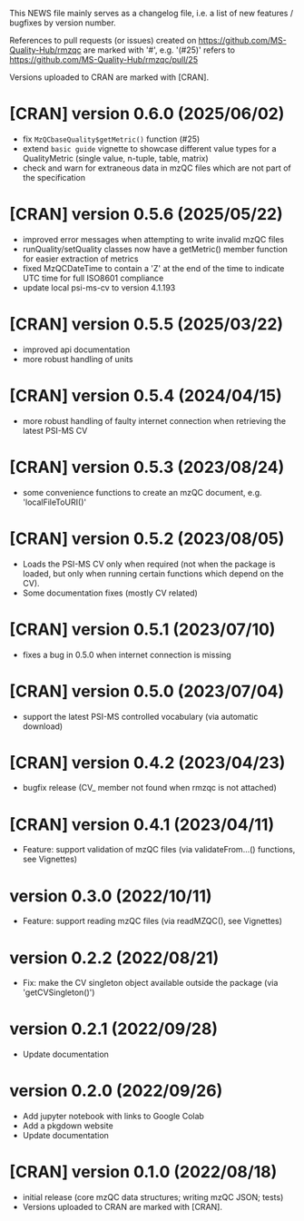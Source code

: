 This NEWS file mainly serves as a changelog file,
i.e. a list of new features / bugfixes by version number.

References to pull requests (or issues) created on https://github.com/MS-Quality-Hub/rmzqc
are marked with '#<number>', e.g. '(#25)' refers to https://github.com/MS-Quality-Hub/rmzqc/pull/25

Versions uploaded to CRAN are marked with [CRAN].


# [CRAN] version 0.6.0 (2025/06/02)

* fix `MzQCbaseQuality$getMetric()` function (#25)
* extend `basic guide` vignette to showcase different value types for a QualityMetric (single value, n-tuple, table, matrix)
* check and warn for extraneous data in mzQC files which are not part of the specification

# [CRAN] version 0.5.6 (2025/05/22)

* improved error messages when attempting to write invalid mzQC files
* runQuality/setQuality classes now have a getMetric() member function for easier extraction of metrics
* fixed MzQCDateTime to contain a 'Z' at the end of the time to indicate UTC time for full ISO8601 compliance
* update local psi-ms-cv to version 4.1.193

# [CRAN] version 0.5.5 (2025/03/22)

* improved api documentation
* more robust handling of units

# [CRAN] version 0.5.4 (2024/04/15)

* more robust handling of faulty internet connection when retrieving the latest PSI-MS CV

# [CRAN] version 0.5.3 (2023/08/24)

* some convenience functions to create an mzQC document, e.g. 'localFileToURI()'

# [CRAN] version 0.5.2 (2023/08/05)

* Loads the PSI-MS CV only when required (not when the package is loaded, but only when running certain functions which depend on the CV).
* Some documentation fixes (mostly CV related)

# [CRAN] version 0.5.1 (2023/07/10)

* fixes a bug in 0.5.0 when internet connection is missing

# [CRAN] version 0.5.0 (2023/07/04)

* support the latest PSI-MS controlled vocabulary (via automatic download)

# [CRAN] version 0.4.2 (2023/04/23)

* bugfix release (CV_ member not found when rmzqc is not attached)

# [CRAN] version 0.4.1 (2023/04/11)

* Feature: support validation of mzQC files (via validateFrom...() functions, see Vignettes)

# version 0.3.0 (2022/10/11)

* Feature: support reading mzQC files (via readMZQC(), see Vignettes)

# version 0.2.2 (2022/08/21)

* Fix: make the CV singleton object available outside the package (via 'getCVSingleton()')

# version 0.2.1 (2022/09/28)

* Update documentation

# version 0.2.0 (2022/09/26)

* Add jupyter notebook with links to Google Colab
* Add a pkgdown website
* Update documentation


# [CRAN] version 0.1.0 (2022/08/18)

* initial release (core mzQC data structures; writing mzQC JSON; tests)
* Versions uploaded to CRAN are marked with [CRAN].
